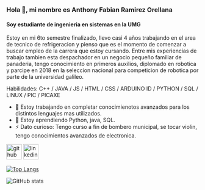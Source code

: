 ### Hola 👋, mi nombre es Anthony Fabian Ramirez Orellana
#### Soy estudiante de ingenieria en sistemas en la UMG

Estoy en mi 6to semestre finalizado, llevo casi 4 años trabajando en el area de tecnico de refrigeracion y pienso que es el momento de comenzar a buscar empleo de la carrera que estoy cursando.
Entre mis experiencias de trabajo tambien esta despachador en un negocio pequeño familiar de panaderia, tengo conocimiento en primeros auxilios, diplomado en robotica y parcipe en 2018 en la seleccion nacional para competicion de robotica por parte de la universidad galileo.

Habilidades: C++ / JAVA / JS / HTML / CSS / ARDUINO ID / PYTHON / SQL / LINUX / PIC / PICAXE

- 🔭 Estoy trabajando en completar conocimienotos avanzados para los distintos lenguajes mas utilizados. 
- 🌱 Estoy aprendiendo Python, java, SQL. 
- ⚡ Dato curioso: Tengo curso a fin de bombero municipal, se tocar violin, tengo conocimientos avanzados de electronica. 


[<img src='https://cdn.jsdelivr.net/npm/simple-icons@3.0.1/icons/github.svg' alt='github' height='40'>](https://github.com/tony0001234)  [<img src='https://cdn.jsdelivr.net/npm/simple-icons@3.0.1/icons/linkedin.svg' alt='linkedin' height='40'>](https://www.linkedin.com/in/anthony-ramirez-7624691b5/)  

[![Top Langs](https://github-readme-stats.vercel.app/api/top-langs/?username=tony0001234)](https://github.com/anuraghazra/github-readme-stats)

![GitHub stats](https://github-readme-stats.vercel.app/api?username=tony0001234&show_icons=true&count_private=true)  


<!--
**tony0001234/tony0001234** is a ✨ _special_ ✨ repository because its `README.md` (this file) appears on your GitHub profile.

Here are some ideas to get you started:

- 🔭 I’m currently working on ...
- 🌱 I’m currently learning ...
- 👯 I’m looking to collaborate on ...
- 🤔 I’m looking for help with ...
- 💬 Ask me about ...
- 📫 How to reach me: ...
- 😄 Pronouns: ...
- ⚡ Fun fact: ...
-->
